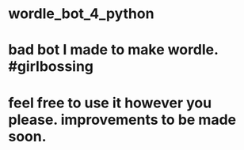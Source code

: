 # wordle_bot_4_python
# bad bot I made to make wordle. #girlbossing
# feel free to use it however you please. improvements to be made soon.
